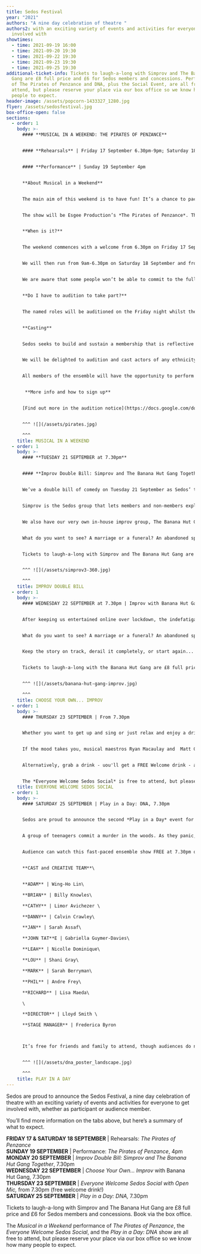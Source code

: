 ```yaml
---
title: Sedos Festival
year: "2021"
authors: "A nine day celebration of theatre "
authors2: with an exciting variety of events and activities for everyone to get
  involved with
showtimes:
  - time: 2021-09-19 16:00
  - time: 2021-09-20 19:30
  - time: 2021-09-22 19:30
  - time: 2021-09-23 19:30
  - time: 2021-09-25 19:30
additional-ticket-info: Tickets to laugh-a-long with Simprov and The Banana Hut
  Gang are £8 full price and £6 for Sedos members and concessions. Performances
  of The Pirates of Penzance and DNA, plus the Social Event, are all free to
  attend, but please reserve your place via our box office so we know how many
  people to expect.
header-image: /assets/popcorn-1433327_1280.jpg
flyer: /assets/sedosfestival.jpg
box-office-open: false
sections:
  - order: 1
    body: >-
      #### **MUSICAL IN A WEEKEND: THE PIRATES OF PENZANCE** 


      #### **Rehearsals** | Friday 17 September 6.30pm-9pm; Saturday 18 September 9am-6.30pm; Sunday 19 September 9am-3pm


      #### **Performance** | Sunday 19 September 4pm


      **About Musical in a Weekend**


      The main aim of this weekend is to have fun! It’s a chance to pack all the highs of doing a show into a 48-hour period and to give an opportunity to perform to people who might not usually be able to commit to a rehearsal period due to other commitments. After a couple of days of rehearsal, there will be a relaxed performance, in the style of a rehearsed reading.


      The show will be Esgee Production’s *The Pirates of Penzance*. This updated version of a Gilbert and Sullivan classic puts a modern twist on a much-loved classic - it even includes a megamix!


      **When is it?**


      The weekend commences with a welcome from 6.30pm on Friday 17 September before rehearsal (and auditions for named roles) at 7pm until 9.30pm (approx). 


      We will then run from 9am-6.30pm on Saturday 18 September and from 9am-3pm on Sunday 19 September (prompt start at 9am both days, with the building open for arriving from 8.30am). The performance will be at 4pm on Sunday 19 September.


      We are aware that some people won’t be able to commit to the full weekend, so we will be expanding the ensemble with an “On The Day Choir”.


      **Do I have to audition to take part?**


      The named roles will be auditioned on the Friday night whilst the ensemble rehearsal will be taking place – [more info in the audition notice](https://docs.google.com/document/d/1GW2j1YMh7Je020u5-C2mPTpjO33t_12LFcErs0ZVQ3o/edit?usp=sharing). Participation in the ensemble and “On The Day Choir” is open to everyone with no auditions. 


      **Casting**


      Sedos seeks to build and sustain a membership that is reflective of the diverse communities within London. We actively encourage all performers of all ethnicity and genders to participate and audition for the roles which best suit their skills.  


      We will be delighted to audition and cast actors of any ethnicity, gender and age for all roles in this production. For example, Ruth could portrayed by a man as a panto dame; Frederic and the Pirate King by women; the Major General’s daughters by men. We welcome non-binary portrayals.  


      All members of the ensemble will have the opportunity to perform in daughters / pirates / police songs regardless of gender, whether it be singing or other performance opportunities.


       **More info and how to sign up**


      [Find out more in the audition notice](https://docs.google.com/document/d/1GW2j1YMh7Je020u5-C2mPTpjO33t_12LFcErs0ZVQ3o/edit?usp=sharing), including how to sign up to take part.


      ^^^ ![](/assets/pirates.jpg)

      ^^^
    title: MUSICAL IN A WEEKEND
  - order: 1
    body: >-
      #### **TUESDAY 21 SEPTEMBER at 7.30pm**


      #### **Improv Double Bill: Simprov and The Banana Hut Gang Together**


      We’ve a double bill of comedy on Tuesday 21 September as Sedos’ two improvisation groups, Simprov and The Banana Hut Gang come together for a evening of laughter and spontaneous fun. 


      Simprov is the Sedos group that lets members and non-members explore their impulsive side and learn about the art of improvisation. During their show they’ll be taking inspiration from the audience as well as showing some of the comic set-ups and games they play to come up with comedy gold .


      We also have our very own in-house improv group, The Banana Hut Gang, which was formed from a collection of the most die-hard Simprov attendees. The gang will be performing part of their Edinburgh award-winning show, *Choose Your Own... Improv*, which is guaranteed to lift your spirits!


      What do you want to see? A marriage or a funeral? An abandoned spaceship or a creepy dungeon? A murder or a resurrection? In Choose Your Own... Improv!, you decide. Join the Banana Hut Gang as they create a brave new improvised world where you get to call the shots. Keep the story on track, derail it completely, or start again... the choice is yours!


      Tickets to laugh-a-long with Simprov and The Banana Hut Gang are £8 full price and £6 for Sedos members and concessions. Book via the box office. 


      ^^^ ![](/assets/simprov3-360.jpg)

      ^^^
    title: IMPROV DOUBLE BILL
  - order: 1
    body: >-
      #### WEDNESDAY 22 SEPTEMBER at 7.30pm | Improv with Banana Hut Gang


      After keeping us entertained online over lockdown, the indefatigable Banana Hut Gang, Sedos' in-house improv team, are delighted to be back in-person with their ever changing improvised comedy play, *Choose Your Own... Improv*, guaranteed to lift your spirits!


      What do you want to see? A marriage or a funeral? An abandoned spaceship or a creepy dungeon? A murder or a resurrection? In Choose Your Own... Improv!, you decide. Join the Banana Hut Gang as they create a brave new improvised world where you get to call the shots. 


      Keep the story on track, derail it completely, or start again... the choice is yours!


      Tickets to laugh-a-long with the Banana Hut Gang are £8 full price and £6 for Sedos members and concessions. Book via the box office. 


      ^^^ ![](/assets/banana-hut-gang-improv.jpg)

      ^^^
    title: CHOOSE YOUR OWN... IMPROV
  - order: 1
    body: >-
      #### THURSDAY 23 SEPTEMBER | From 7.30pm


      Whether you want to get up and sing or just relax and enjoy a drink with friends, our Everyone Welcome Sedos Social is the perfect event to bring you back to the Bridewell Theatre, which will be transformed into a relaxed, intimate venue for an evening of chat, reunion and perhaps a bit of song!


      If the mood takes you, musical maestros Ryan Macaulay and  Matt Gould will be on hand to twinkle the ivories while you entertain us with a torch song, modern belter or classic showstopper. It’s an Open Mic, so the choice is yours! We’ll have some musical scores and collections to browse through, but if you’re looking for something specific, please feel free to bring along your own music.


      Alternatively, grab a drink - uou'll get a FREE Welcome drink - and catch-up with friends while listening to some great music. It’s going to be a friendly, relaxed event and the perfect opportunity to get us back together again.


      The *Everyone Welcome Sedos Social* is free to attend, but please register on our box office so we know how many people to expect!
    title: EVERYONE WELCOME SEDOS SOCIAL
  - order: 1
    body: >-
      #### SATURDAY 25 SEPTEMBER | Play in a Day: DNA, 7.30pm


      Sedos are proud to announce the second *Play in a Day* event for 2021, *DNA* by Dennis Kelly, which forms part of our September Festival (19-25 September 2021). We'll be rehearsing and performing Kelly’s moral tug of war between actions and their consequences in a single day on Saturday 25 September 2021.


      A group of teenagers commit a murder in the woods. As they panic, they begin to question their friendships, their loyalties, and even their own stories.


      Audience can watch this fast-paced ensemble show FREE at 7.30pm on Saturday 25 September for one night only at the Bridewell Theatre.


      **CAST and CREATIVE TEAM**\


      **ADAM** | Wing-Ho Lin\

      **BRIAN** | Billy Knowles\

      **CATHY** | Limor Avichezer \

      **DANNY** | Calvin Crawley\

      **JAN** | Sarah Assaf\

      **JOHN TAT**E | Gabriella Guymer-Davies\

      **LEAH** | Nicolle Dominique\

      **LOU** | Shani Gray\

      **MARK** | Sarah Berryman\

      **PHIL** | Andre Frey\

      **RICHARD** | Lisa Maeda\

      \

      **DIRECTOR** | Lloyd Smith \

      **STAGE MANAGER** | Frederica Byron



      It’s free for friends and family to attend, though audiences do need to register via our box office, <https://sedos.co.uk/tickets>. The running time is approximately 45 minutes with no interval.


      ^^^ ![](/assets/dna_poster_landscape.jpg)

      ^^^
    title: PLAY IN A DAY
---
```

Sedos are proud to announce the Sedos Festival, a nine day celebration of theatre with an exciting variety of events and activities for everyone to get involved with, whether as participant or audience member. 

You’ll find more information on the tabs above, but here’s a summary of what to expect.

**FRIDAY 17 & SATURDAY 18 SEPTEMBER** | Rehearsals: *The Pirates of Penzance* \
**SUNDAY 19 SEPTEMBER** | Performance: *The Pirates of Penzance*, 4pm\
**MONDAY 20 SEPTEMBER** | *Improv Double Bill: Simprov and The Banana Hut Gang Together*, 7.30pm\
**WEDNESDAY 22 SEPTEMBER** | *Choose Your Own... Improv* with Banana Hut Gang, 7.30pm\
**THURSDAY 23 SEPTEMBER** | *Everyone Welcome Sedos Social with Open Mic,* from 7.30pm (free welcome drink!)\
**SATURDAY 25 SEPTEMBER** | *Play in a Day: DNA,* 7.30pm

Tickets to laugh-a-long with Simprov and The Banana Hut Gang are £8 full price and £6 for Sedos members and concessions. Book via the box office. 

The *Musical in a Weekend* performance of *The Pirates of Penzance*, the *Everyone Welcome Sedos Social*, and the *Play in a Day: DNA* show are all free to attend, but please reserve your place via our box office so we know how many people to expect.